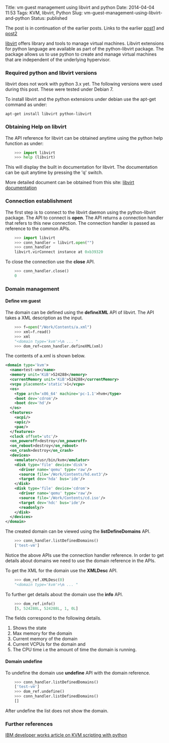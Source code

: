 Title: vm guest management using libvirt and python
Date: 2014-04-04 11:53
Tags: KVM, libvirt, Python
Slug: vm-guest-management-using-libvirt-and-python
Status: published

The post is in continuation of the earlier posts. Links to the earlier
[post1](http://plasmixs.wordpress.com/2013/10/11/vm-guest-creation-using-libvirt-tools/ "vm guest creation using libvirt tools") and
[post2](http://plasmixs.wordpress.com/2013/10/09/simple-script-for-starting-a-kvm-guest-with-custom-kernel-and-fs/ "Simple script for starting a KVM guest with custom kernel and fs")

[libvirt](http://libvirt.org/ "libvirt link") offers library and tools to
manage virtual machines. Libvirt extensions for python language are available
as part of the python-libvirt package. The package allows us to use python to
create and manage virtual machines that are independent of the underlying
hypervisor.

### Required python and libvirt versions

libvirt does not work with python 3.x yet. The following versions were used
during this post. These were tested under Debian 7.

To install libvirt and the python extensions under debian use the
apt-get command as under:

    apt-get install libvirt python-libvirt

### Obtaining Help on libvirt

The API reference for libvirt can be obtained anytime using the python help
function as under:

```python
    >>> import libvirt
    >>> help (libvirt)
```

This will display the built in documentation for libvirt. The documentation
can be quit anytime by pressing the 'q' switch.

More detailed document can be obtained from this site:
[libvirt documentation](http://libvirt.org/docs.html)

### Connection establishment

The first step is to connect to the libvirt daemon using the python-libvirt
package. The API to connect is **open**. The API returns a connection handler
that refers to this new connection. The connection handler is passed as
reference to the common APIs.

```python
    >>> import libvirt
    >>> conn_handler = libvirt.open("")
    >>> conn_handler
    libvirt.virConnect instance at 0xb39320
```

To close the connection use the **close** API.

```python
    >>> conn_handler.close()
    0
```

### Domain management

#### Define vm guest

The domain can be defined using the **defineXML** API of libvirt.
The API takes a XML description as the input.

```python
    >>> f=open("/Work/Contents/a.xml")
    >>> xml=f.read()
    >>> xml
    "<domain type='kvm'>\n ... "
    >>> dom_ref=conn_handler.defineXML(xml)
```

The contents of a.xml is shown below.

```xml
<domain type='kvm'>
  <name>test-vm</name>
  <memory unit='KiB'>524288</memory>
  <currentMemory unit='KiB'>524288</currentMemory>
  <vcpu placement='static'>1</vcpu>
  <os>
    <type arch='x86_64' machine='pc-1.1'>hvm</type>
    <boot dev='cdrom'/>
    <boot dev='hd'/>
  </os>
  <features>
    <acpi/>
    <apic/>
    <pae/>
  </features>
  <clock offset='utc'/>
  <on_poweroff>destroy</on_poweroff>
  <on_reboot>destroy</on_reboot>
  <on_crash>destroy</on_crash>
  <devices>
    <emulator>/usr/bin/kvm</emulator>
    <disk type='file' device='disk'>
      <driver name='qemu' type='raw'/>
      <source file='/Work/Contents/hd.ext3'/>
      <target dev='hda' bus='ide'/>
    </disk>
    <disk type='file' device='cdrom'>
      <driver name='qemu' type='raw'/>
      <source file='/Work/Contents/cd.iso'/>
      <target dev='hdc' bus='ide'/>
      <readonly/>
    </disk>
  </devices>
</domain>
```

The created domain can be viewed using the **listDefineDomains** API.

```python
    >>> conn_handler.listDefinedDomains()
    ['test-vm']
```

Notice the above APIs use the connection handler reference. In order to get
details about domains we need to use the domain reference in the APIs.

To get the XML for the domain use the **XMLDesc** API.

```python
    >>> dom_ref.XMLDesc(0)
    "<domain type='kvm'>\n ... "
```

To further get details about the domain use the **info** API.

```python
    >>> dom_ref.info()
    [5, 524288L, 524288L, 1, 0L]
```

The fields correspond to the following details.

1. Shows the state
2.  Max memory for the domain
3.  Current memory of the domain
4.  Current VCPUs for the domain and
5.  The CPU time i.e the amount of time the domain is running.


#### Domain undefine

To undefine the domain use **undefine** API with the domain reference.

```python
    >>> conn_handler.listDefinedDomains()
    ['test-vm']
    >>> dom_ref.undefine()
    >>> conn_handler.listDefinedDomains()
    []
```

After undefine the list does not show the domain.

### Further references

[IBM developer works article on KVM scripting with
python](http://www.ibm.com/developerworks/linux/library/os-python-kvm-scripting1/index.html?ca=drs-)
